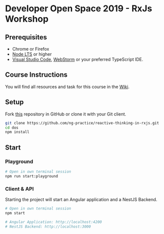 # Developer Open Space 2019 - RxJs Workshop

## Prerequisites

- Chrome or Firefox
- [Node LTS](https://nodejs.org/) or higher
- [Visual Studio Code](https://code.visualstudio.com/), [WebStorm](https://www.jetbrains.com/webstorm/) or your preferred TypeScript IDE.

## Course Instructions

You will find all resources and task for this course in the [Wiki](https://github.com/ng-practice/reactive-thinking-in-rxjs/wiki).

## Setup

Fork [this](https://github.com/ng-practice/reactive-thinking-in-rxjs.git) repository in GitHub or clone it with your Git client.

```bash
git clone https://github.com/ng-practice/reactive-thinking-in-rxjs.git
cd dos
npm install
```

## Start

### Playground

```bash
# Open in own terminal session
npm run start:playground

```

### Client & API

Starting the project will start an Angular application and a NestJS Backend.

```bash
# Open in own terminal session
npm start

# Angular Application: http://localhost:4200
# NestJS Backend: http://localhost:3000
```

